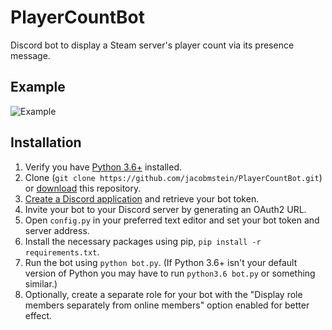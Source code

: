 # PlayerCountBot
Discord bot to display a Steam server's player count via its presence message.

## Example
![Example](https://raw.githubusercontent.com/jacobmstein/PlayerCountBot/8ef0766d02894d5e53d66ae4299d621d2a480dae/example.png)

## Installation
1. Verify you have [Python 3.6+](https://www.python.org/downloads/) installed.
2. Clone (`git clone https://github.com/jacobmstein/PlayerCountBot.git`) or [download](https://github.com/jacobmstein/PlayerCountBot/archive/master.zip) this repository.
3. [Create a Discord application](https://discordapp.com/developers/applications/me/create) and retrieve your bot token.
4. Invite your bot to your Discord server by generating an OAuth2 URL.
5. Open `config.py` in your preferred text editor and set your bot token and server address.
6. Install the necessary packages using pip, `pip install -r requirements.txt`.
7. Run the bot using `python bot.py`. (If Python 3.6+ isn't your default version of Python you may have to run `python3.6 bot.py` or something similar.)
8. Optionally, create a separate role for your bot with the "Display role members separately from online members" option enabled for better effect.
